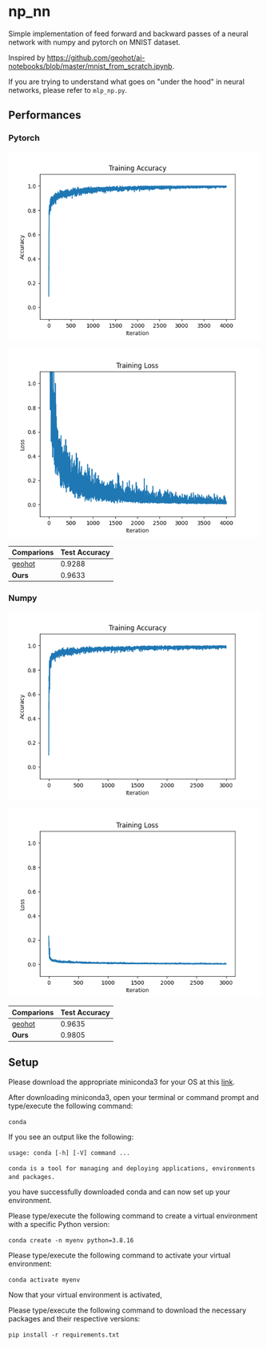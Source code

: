 # np_nn

Simple implementation of feed forward and backward passes of a neural network with numpy and pytorch on MNIST dataset.

Inspired by https://github.com/geohot/ai-notebooks/blob/master/mnist_from_scratch.ipynb. 

If you are trying to understand what goes on "under the hood" in neural networks, please refer to `mlp_np.py`.

## Performances

### Pytorch

![Accuracy](./accuracy_plot_torch.png)

![Loss](./loss_plot_torch.png)

|Comparions| Test Accuracy |
|-----------|----------|
|[geohot](https://github.com/geohot/ai-notebooks/blob/master/mnist_from_scratch.ipynb)| 0.9288    | 
|**Ours**| 0.9633    | 




### Numpy

![Accuracy](./accuracy_plot_np.png)

![Loss](./loss_plot_np.png)


|Comparions| Test Accuracy |
|-----------|----------|
|[geohot](https://github.com/geohot/ai-notebooks/blob/master/mnist_from_scratch.ipynb)| 0.9635    | 
|**Ours**| 0.9805    | 


## Setup

Please download the appropriate miniconda3 for your OS at this [link](https://docs.conda.io/en/latest/miniconda.html). 

After downloading miniconda3, open your terminal or command prompt and type/execute the following command:

`
conda
`

If you see an output like the following:

`
usage: conda [-h] [-V] command ...
`

`
conda is a tool for managing and deploying applications, environments and packages.
`

you have successfully downloaded conda and can now set up your environment.

Please type/execute the following command to create a virtual environment with a specific Python version:

`
conda create -n myenv python=3.8.16
`

Please type/execute the following command to activate your virtual environment:

`
conda activate myenv
`

Now that your virtual environment is activated,


Please type/execute the following command to download the necessary packages and their respective versions:

`
pip install -r requirements.txt
`






